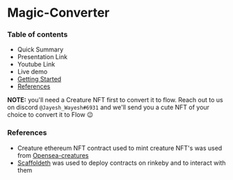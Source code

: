 
# Magic-Converter

### Table of contents

* Quick Summary
* Presentation Link
* Youtube Link 
* Live demo
* [Getting Started](/src/README/getting-started.md)
* [References]()

**NOTE:** you'll need a Creature NFT first to convert it to flow. Reach out to us on discord `@Jayesh_Wayesh#6931` and we'll send you a cute NFT of your choice to convert it to Flow :wink: 


### References

* Creature ethereum NFT contract used to mint creature NFT's was used from [Opensea-creatures](https://github.com/ProjectOpenSea/opensea-creatures/tree/master/contracts)
* [Scaffoldeth](http://scaffoldeth.io/) was used to deploy contracts on rinkeby and to interact with them
